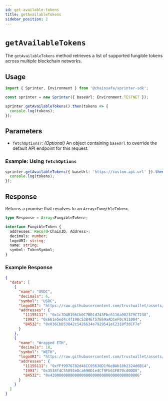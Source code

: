 ```yaml
---
id: get-available-tokens
title: getAvailableTokens
sidebar_position: 2
---
```


# `getAvailableTokens`

The `getAvailableTokens` method retrieves a list of supported fungible tokens across multiple blockchain networks.

## Usage

```typescript
import { Sprinter, Environment } from '@chainsafe/sprinter-sdk';

const sprinter = new Sprinter({ baseUrl: Environment.TESTNET });

sprinter.getAvailableTokens().then(tokens => {
  console.log(tokens);
});
```

## Parameters

- `fetchOptions?`: *(Optional)* An object containing `baseUrl` to override the default API endpoint for this request.

### Example: Using `fetchOptions`

```typescript
sprinter.getAvailableTokens({ baseUrl: 'https://custom.api.url' }).then(tokens => {
  console.log(tokens);
});
```

## Response

Returns a promise that resolves to an `Array<FungibleToken>`.

```typescript
type Response = Array<FungibleToken>;

interface FungibleToken {
  addresses: Record<ChainID, Address>;
  decimals: number;
  logoURI: string;
  name: string;
  symbol: TokenSymbol;
}
```

### Example Response

```json
{
  "data": [
    {
      "name": "USDC",
      "decimals": 6,
      "symbol": "USDC",
      "logoURI": "https://raw.githubusercontent.com/trustwallet/assets/8cee462de2cc16eed81ded90ced5dbd64f7145cb/blockchains/ethereum/assets/0xA0b86991c6218b36c1d19D4a2e9Eb0cE3606eB48/logo.png",
      "addresses": {
        "11155111": "0x1c7D4B196Cb0C7B01d743Fbc6116a902379C7238",
        "1993": "0xE61e5ed4c4f198c5384Ef57E69aAD1eF0c911004",
        "84532": "0x036CbD53842c5426634e7929541eC2318f3dCF7e"
      }
    },
    {
      "name": "Wrapped ETH",
      "decimals": 18,
      "symbol": "WETH",
      "logoURI": "https://raw.githubusercontent.com/trustwallet/assets/8cee462de2cc16eed81ded90ced5dbd64f7145cb/blockchains/optimism/assets/0x4200000000000000000000000000000000000006/logo.png",
      "addresses": {
        "11155111": "0xfFf9976782d46CC05630D1f6eBAb18b2324d6B14",
        "1993": "0x3538f4C55893eDca690D1e4Cf9Fb61FB70cd0DD8",
        "84532": "0x4200000000000000000000000000000000000006"
      }
    }
  ]
}
```
